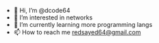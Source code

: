 - 👋 Hi, I’m @dcode64
- 👀 I’m interested in networks
- 🌱 I’m currently learning more programming langs
- 📫 How to reach me redsayed64@gmail.com
<!---![image](https://github.com/dcode64/dcode64/assets/104268842/c9478e76-084d-4ea5-bcb9-b794ec4aed23)

<!---
dcode64/dcode64 is a ✨ particular ✨ repository because its `README.md` (this file) appears on your GitHub profile.
You can click the Preview link to take a look at your changes.
--->
